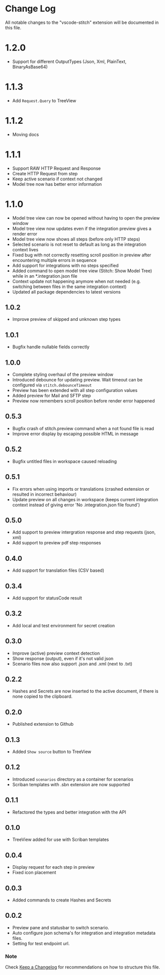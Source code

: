# Change Log

All notable changes to the "vscode-stitch" extension will be documented in this file.

# 1.2.0
- Support for different OutputTypes (Json, Xml, PlainText, BinaryAsBase64)

# 1.1.3
- Add `Request.Query` to TreeView

# 1.1.2
- Moving docs

# 1.1.1
- Support RAW HTTP Request and Response
- Create HTTP Request from step
- Keep active scenario if context not changed
- Model tree now has better error information

# 1.1.0
- Model tree view can now be opened without having to open the preview window
- Model tree view now updates even if the integration preview gives a render error
- Model tree view now shows all steps (before only HTTP steps)
- Selected scenario is not reset to default as long as the integration context lives
- Fixed bug with not correctly resetting scroll position in preview after encountering multiple errors in sequence
- Add support for integrations with no steps specified
- Added command to open model tree view (Stitch: Show Model Tree) while in an *.integration.json file
- Context update not happening anymore when not needed (e.g. switching between files in the same integration context)
- Updated all package dependencies to latest versions

## 1.0.2
- Improve preview of skipped and unknown step types

## 1.0.1
- Bugfix handle nullable fields correctly

## 1.0.0
- Complete styling overhaul of the preview window
- Introduced debounce for updating preview. Wait timeout can be configured via `stitch.debounceTimeout`
- Preview has been extended with all step configuration values
- Added preview for Mail and SFTP step
- Preview now remembers scroll position before render error happened

## 0.5.3
- Bugfix crash of stitch.preview command when a not found file is read
- Improve error display by escaping possible HTML in message

## 0.5.2
- Bugfix untitled files in workspace caused reloading

## 0.5.1
- Fix errors when using imports or translations (crashed extension or resulted in incorrect behaviour)
- Update preview on all changes in workspace (keeps current integration context instead of giving error 'No .integration.json file found')

## 0.5.0
- Add support to preview intergration response and step requests (json, xml)
- Add support to preview pdf step responses

## 0.4.0
- Add support for translation files (CSV based)

## 0.3.4
- Add support for statusCode result

## 0.3.2
- Add local and test environment for secret creation

## 0.3.0
- Improve (active) preview context detection
- Show response (output), even if it's not valid json
- Scenario files now also support .json and .xml (next to .txt)

## 0.2.2
- Hashes and Secrets are now inserted to the active document, if there is none copied to the clipboard.

## 0.2.0
- Published extension to Github

## 0.1.3
- Added `Show source` button to TreeView

## 0.1.2
- Introduced `scenarios` directory as a container for scenarios
- Scriban templates with .sbn extension are now supported

## 0.1.1
- Refactored the types and better integration with the API

## 0.1.0
- TreeView added for use with Scriban templates

## 0.0.4
- Display request for each step in preview
- Fixed icon placement

## 0.0.3
- Added commands to create Hashes and Secrets

## 0.0.2
- Preview pane and statusbar to switch scenario.
- Auto configure json schema's for integration and integration metadata files.
- Setting for test endpoint url.

### Note

Check [Keep a Changelog](http://keepachangelog.com/) for recommendations on how to structure this file.